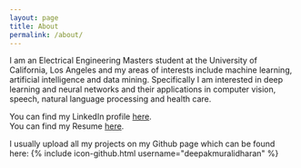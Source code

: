 ```yaml
---
layout: page
title: About
permalink: /about/
---
```


I am an Electrical Engineering Masters student at the University of California, Los Angeles and my areas of interests include machine learning, artificial intelligence and data mining. Specifically I am interested in deep learning and neural networks and their applications in computer vision, speech, natural language processing and health care.

You can find my LinkedIn profile [here](https://www.linkedin.com/in/muralidharandeepak).  
You can find my Resume [here]().

I usually upload all my projects on my Github page which can be found here:
{% include icon-github.html username="deepakmuralidharan" %}
